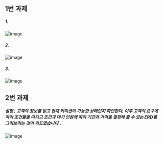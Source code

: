 ## 1번 과제

##### 1.
![image](https://user-images.githubusercontent.com/80961350/117545694-cfd39b80-b061-11eb-850e-e91230098788.png)

##### 2.
![image](https://user-images.githubusercontent.com/80961350/117544542-f93df880-b05c-11eb-9f6b-02642cab8b53.png)

##### 3.
![image](https://user-images.githubusercontent.com/80961350/117545681-c3e7d980-b061-11eb-9d45-e0d17df9f5c9.png)


## 2번 과제
##### 설명 : 고객의 정보를 받고 현재 커미션이 가능한 상태인지 확인한다. 이후 고객의 요구에 따라 조건들을 따지고 조건과 대기 인원에 따라 기간과 가격을 결정해 줄 수 있는 ERD를 그려보려는 것이 의도였습니다..
![image](https://user-images.githubusercontent.com/80961350/117547236-93a43900-b069-11eb-94a8-af19c76d0d6e.png)
